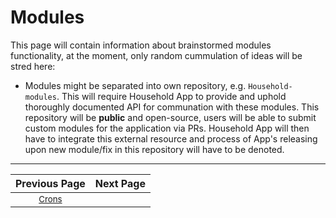 # Modules
This page will contain information about brainstormed modules functionality, at the moment, only random cummulation of ideas will be stred here:

- Modules might be separated into own repository, e.g. `Household-modules`. This will require Household App to provide and uphold thoroughly documented API for
communation with these modules. This repository will be **public** and open-source, users will be able to submit custom modules for the application via PRs. Household App will then
have to integrate this external resource and process of App's releasing upon new module/fix in this repository will have to be denoted.

---

| Previous Page | Next Page |
|:-------------:|:-----:|
| <sup>[Crons](./crons.md)</sup>  | |
